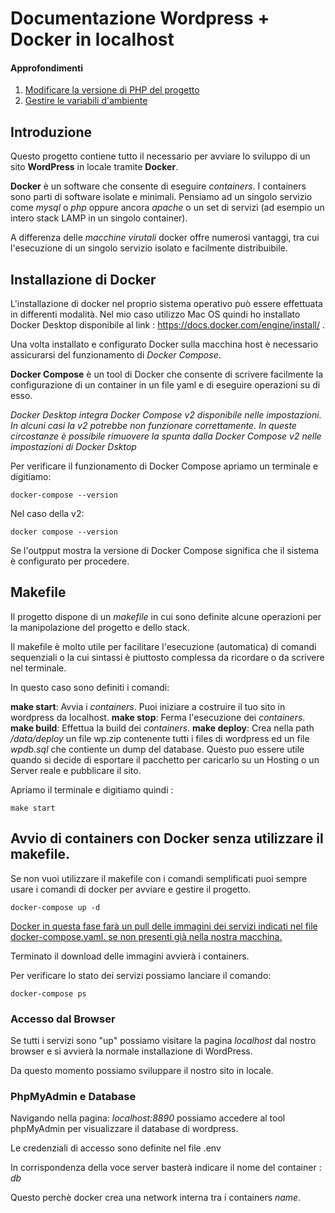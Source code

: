 # Documentazione Wordpress + Docker in localhost

#### Approfondimenti
<ol>
<li>
<a href="./Modifica-versione-php.md">Modificare la versione di PHP del progetto</a>
</li>
<li>
<a href="./Variabili-ambiente.md">Gestire le variabili d'ambiente</a>
</li>
</ol>

## Introduzione
Questo progetto contiene tutto il necessario per avviare lo sviluppo di un sito <b>WordPress</b> in locale tramite <b>Docker</b>.

<strong>Docker</strong> è un software che consente di eseguire <em>containers</em>. 
I containers sono parti di software isolate e minimali. Pensiamo ad un singolo servizio come <em>mysql</em> o <em>php</em> oppure ancora <em>apache</em> o un set di servizi (ad esempio un intero stack LAMP in un singolo container). 

A differenza delle <em>macchine virutali</em> docker offre numerosi vantaggi, tra cui l'esecuzione di un singolo servizio isolato e facilmente distribuibile. 

## Installazione di Docker

L'installazione di docker nel proprio sistema operativo può essere effettuata in differenti modalità.
Nel mio caso utilizzo Mac OS quindi ho installato Docker Desktop disponibile al link : https://docs.docker.com/engine/install/ . 

Una volta installato e configurato Docker sulla macchina host è necessario assicurarsi del funzionamento di <em>Docker Compose</em>.

<b>Docker Compose</b> è un tool di Docker che consente di scrivere facilmente la configurazione di un container in un file yaml e di eseguire operazioni su di esso. 

<em>Docker Desktop integra Docker Compose v2 disponibile nelle impostazioni. In alcuni casi la v2 potrebbe non funzionare correttamente. In queste circostanze è possibile rimuovere la spunta dalla Docker Compose v2 nelle impostazioni di Docker Dsktop</em>

Per verificare il funzionamento di Docker Compose apriamo un terminale e digitiamo:

<pre><code>docker-compose --version</code></pre>

Nel caso della v2:

<pre><code>docker compose --version</code></pre>

Se l'outpput mostra la versione di Docker Compose significa che il sistema è configurato per procedere. 

## Makefile

Il progetto dispone di un <em>makefile</em> in cui sono definite alcune operazioni per la manipolazione del progetto e dello stack. 

Il makefile è molto utile per facilitare l'esecuzione (automatica) di comandi sequenziali o la cui sintassi è piuttosto complessa da ricordare o da scrivere nel terminale. 

In questo caso sono definiti i comandi:

<b>make start</b>: Avvia i <em>containers</em>. Puoi iniziare a costruire il tuo sito in wordpress da localhost. 
<b>make stop</b>: Ferma l'esecuzione dei <em>containers</em>.
<b>make build</b>: Effettua la build dei <em>containers</em>.
<b>make deploy</b>: Crea nella path <em>/data/deploy</em> un file </em>wp.zip</em> contenente tutti i files di wordpress ed un file <em>wpdb.sql</em> che contiente un dump del database. Questo puo essere utile quando si decide di esportare il pacchetto per caricarlo su un Hosting o un Server reale e pubblicare il sito. 

Apriamo il terminale e digitiamo quindi : 
<pre><code>make start</code></pre>

## Avvio di containers con Docker senza utilizzare il makefile. 

Se non vuoi utilizzare il makefile con i comandi semplificati puoi sempre usare i comandi di docker per avviare e gestire il progetto.

<pre><code>docker-compose up -d</code></pre>

<u>Docker in questa fase farà un pull delle immagini dei servizi indicati nel file docker-compose.yaml. se non presenti già nella nostra macchina. </u>

Terminato il download delle immagini avvierà i containers. 

Per verificare lo stato dei servizi possiamo lanciare il comando: 
<pre><code>docker-compose ps</code></pre>

### Accesso dal Browser

Se tutti i servizi sono "up" possiamo visitare la pagina <em>localhost</em> dal nostro browser e si avvierà la normale installazione di WordPress.

Da questo momento possiamo sviluppare il nostro sito in locale.

### PhpMyAdmin e Database

Navigando nella pagina: <em>localhost:8890</em> possiamo accedere al tool phpMyAdmin per visualizzare il database di wordpress. 

Le credenziali di accesso sono definite nel file .env

In corrispondenza della voce server basterà indicare il nome del container : <em>db</em>

Questo perchè docker crea una network interna tra i containers <em>name</em>.





